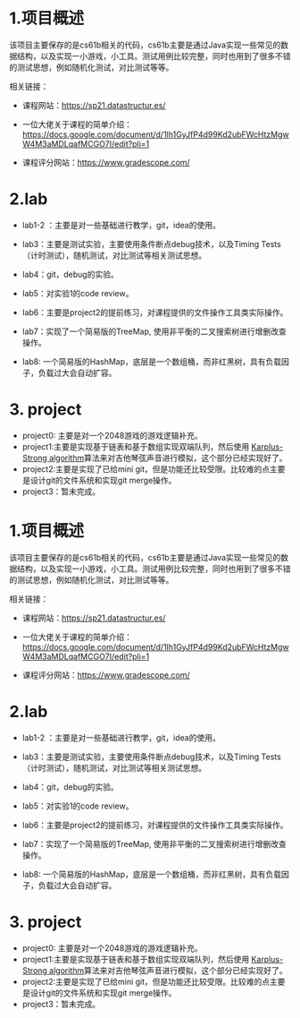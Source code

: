 # 1.项目概述

该项目主要保存的是cs61b相关的代码，cs61b主要是通过Java实现一些常见的数据结构，以及实现一小游戏，小工具。测试用例比较完整，同时也用到了很多不错的测试思想，例如随机化测试，对比测试等等。

相关链接：

- 课程网站：https://sp21.datastructur.es/

- 一位大佬关于课程的简单介绍：https://docs.google.com/document/d/1lh1GyJfP4d99Kd2ubFWcHtzMgwW4M3aMDLqafMCGO7I/edit?pli=1

- 课程评分网站：https://www.gradescope.com/



# 2.lab

- lab1-2 ：主要是对一些基础进行教学，git，idea的使用。

- lab3：主要是测试实验，主要使用条件断点debug技术，以及Timing Tests（计时测试），随机测试，对比测试等相关测试思想。

- lab4：git，debug的实验。

- lab5：对实验1的code review。
- lab6：主要是project2的提前练习，对课程提供的文件操作工具类实际操作。
- lab7：实现了一个简易版的TreeMap, 使用非平衡的二叉搜索树进行增删改查操作。
- lab8:  一个简易版的HashMap，底层是一个数组桶，而非红黑树，具有负载因子，负载过大会自动扩容。



# 3. project

- project0: 主要是对一个2048游戏的游戏逻辑补充。
- project1:主要是实现基于链表和基于数组实现双端队列，然后使用 [Karplus-Strong algorithm](http://en.wikipedia.org/wiki/Karplus–Strong_string_synthesis)算法来对吉他琴弦声音进行模拟，这个部分已经实现好了。
- project2:主要是实现了已给mini  git，但是功能还比较受限。比较难的点主要是设计git的文件系统和实现git merge操作。
- project3：暂未完成。



# 1.项目概述

该项目主要保存的是cs61b相关的代码，cs61b主要是通过Java实现一些常见的数据结构，以及实现一小游戏，小工具。测试用例比较完整，同时也用到了很多不错的测试思想，例如随机化测试，对比测试等等。

相关链接：

- 课程网站：https://sp21.datastructur.es/

- 一位大佬关于课程的简单介绍：https://docs.google.com/document/d/1lh1GyJfP4d99Kd2ubFWcHtzMgwW4M3aMDLqafMCGO7I/edit?pli=1

- 课程评分网站：https://www.gradescope.com/



# 2.lab

- lab1-2 ：主要是对一些基础进行教学，git，idea的使用。

- lab3：主要是测试实验，主要使用条件断点debug技术，以及Timing Tests（计时测试），随机测试，对比测试等相关测试思想。

- lab4：git，debug的实验。

- lab5：对实验1的code review。
- lab6：主要是project2的提前练习，对课程提供的文件操作工具类实际操作。
- lab7：实现了一个简易版的TreeMap, 使用非平衡的二叉搜索树进行增删改查操作。
- lab8:  一个简易版的HashMap，底层是一个数组桶，而非红黑树，具有负载因子，负载过大会自动扩容。



# 3. project

- project0: 主要是对一个2048游戏的游戏逻辑补充。
- project1:主要是实现基于链表和基于数组实现双端队列，然后使用 [Karplus-Strong algorithm](http://en.wikipedia.org/wiki/Karplus–Strong_string_synthesis)算法来对吉他琴弦声音进行模拟，这个部分已经实现好了。
- project2:主要是实现了已给mini  git，但是功能还比较受限。比较难的点主要是设计git的文件系统和实现git merge操作。
- project3：暂未完成。



